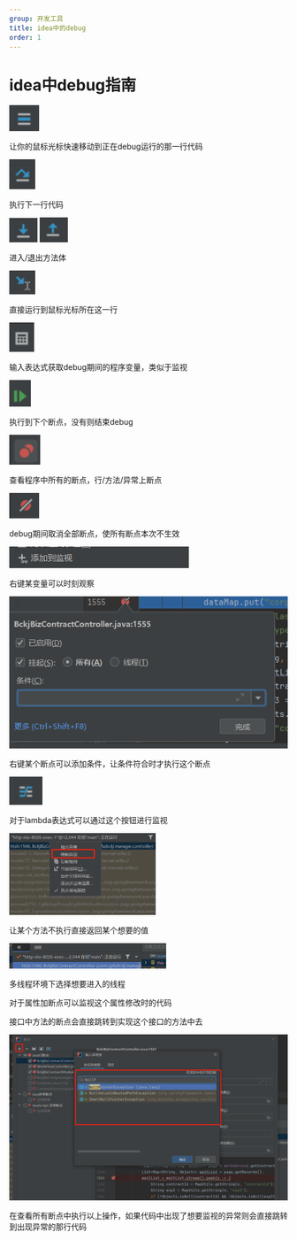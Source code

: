 ```yaml
---
group: 开发工具
title: idea中的debug
order: 1
---
```


# idea中debug指南

<img src="../../public/images/image-20240407162349187.png" alt="image-20240407162349187" style="zoom:150%;" />

让你的鼠标光标快速移动到正在debug运行的那一行代码

<img src="../../public/images/image-20240407162502539.png" alt="image-20240407162502539" style="zoom:150%;" />

执行下一行代码

<img src="../../public/images/image-20240407162537459.png" alt="image-20240407162537459" style="zoom:150%;" />

<img src="../../public/images/image-20240407162603592.png" alt="image-20240407162603592" style="zoom:150%;" />

进入/退出方法体

<img src="../../public/images/image-20240407162644997.png" alt="image-20240407162644997" style="zoom:150%;" />

直接运行到鼠标光标所在这一行

<img src="../../public/images/image-20240407162908982.png" alt="image-20240407162908982" style="zoom:150%;" />

输入表达式获取debug期间的程序变量，类似于监视

<img src="../../public/images/image-20240407163313392.png" alt="image-20240407163313392" style="zoom:150%;" />

执行到下个断点，没有则结束debug

<img src="../../public/images/image-20240407163344524.png" alt="image-20240407163344524" style="zoom:150%;" />

查看程序中所有的断点，行/方法/异常上断点

<img src="../../public/images/image-20240407163545786.png" alt="image-20240407163545786" style="zoom:150%;" />

debug期间取消全部断点，使所有断点本次不生效

![image-20240407163732927](../../public/images/image-20240407163732927.png)

右键某变量可以时刻观察

![image-20240407163842051](../../public/images/image-20240407163842051.png)

右键某个断点可以添加条件，让条件符合时才执行这个断点

<img src="../../public/images/image-20240407164458135.png" alt="image-20240407164458135" style="zoom:150%;" />

对于lambda表达式可以通过这个按钮进行监视

<img src="../../public/images/image-20240407164631829.png" alt="image-20240407164631829" style="zoom:50%;" />

让某个方法不执行直接返回某个想要的值

<img src="../../public/images/image-20240407164753093.png" alt="image-20240407164753093" style="zoom:50%;" />

多线程环境下选择想要进入的线程



对于属性加断点可以监视这个属性修改时的代码



接口中方法的断点会直接跳转到实现这个接口的方法中去



<img src="../../public/images/image-20240407165332640.png" alt="image-20240407165332640" style="zoom: 50%;" />

在查看所有断点中执行以上操作，如果代码中出现了想要监视的异常则会直接跳转到出现异常的那行代码
